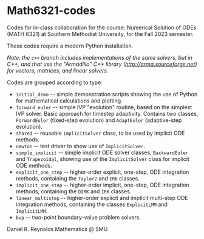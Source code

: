# Math6321-codes

Codes for in-class collaboration for the course: Numerical Solution of ODEs (MATH 6321) at Southern Methodist University, for the Fall 2023 semester.

These codes require a modern Python installation.

   *Note: the `c++` branch includes implementations of the same solvers, but in C++, and that use the "Armadillo" C++ library (http://arma.sourceforge.net) for vectors, matrices, and linear solvers.*

Codes are grouped according to type:

* `initial_demo` -- simple demonstration scripts showing the use of Python for mathematical calculations and plotting.
* `forward_euler` -- simple IVP "evolution" routine, based on the simplest IVP solver.  Basic approach for timestep adaptivity.  Contains two classes, `ForwardEuler` (fixed-step evolution) and `AdaptEuler` (adaptive-step evolution).
* `shared` -- reusable `ImplicitSolver` class, to be used by implicit ODE methods.
* `newton` -- test driver to show use of `ImplicitSolver`.
* `simple_implicit` -- simple implicit ODE solver classes, `BackwardEuler` and `Trapezoidal`, showing use of the `ImplicitSolver` class for implicit ODE methods.
* `explicit_one_step` -- higher-order explicit, one-step, ODE integration methods, containing the `Taylor2` and `ERK` classes.
* `implicit_one_step` -- higher-order implicit, one-step, ODE integration methods, containing the `DIRK` and `IRK` classes.
* `linear_multistep` -- higher-order explicit and implicit multi-step ODE integration methods, containing the classes `ExplicitLMM` and `ImplicitLMM`.
* `bvp` -- two-point boundary-value problem solvers.

Daniel R. Reynolds
Mathematics @ SMU
